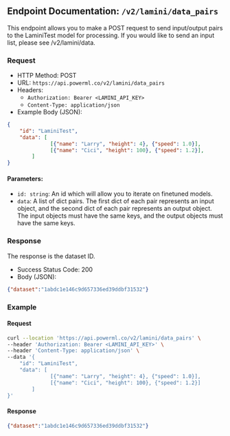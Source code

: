 ## Endpoint Documentation: `/v2/lamini/data_pairs`

This endpoint allows you to make a POST request to send input/output pairs to the LaminiTest model for processing.
If you would like to send an input list, please see /v2/lamini/data.

### Request

- HTTP Method: POST
- URL: `https://api.powerml.co/v2/lamini/data_pairs`
- Headers:
  - `Authorization: Bearer <LAMINI_API_KEY>`
  - `Content-Type: application/json`
- Example Body (JSON):
```json
{
    "id": "LaminiTest",
    "data": [
              [{"name": "Larry", "height": 4}, {"speed": 1.0}],
              [{"name": "Cici", "height": 100}, {"speed": 1.2}],
	    ]
}
```

#### Parameters:

-   `id: string`: An id which will allow you to iterate on finetuned models.
-   `data`: A list of dict pairs.  The first dict of each pair represents an input object, and the second dict of each pair represents an output object.  The input objects must have the same keys, and the output objects must have the same keys.

### Response

The response is the dataset ID.

- Success Status Code: 200
- Body (JSON):
```json
{"dataset":"1abdc1e146c9d657336ed39ddbf31532"}
```

### Example

#### Request

```bash
curl --location 'https://api.powerml.co/v2/lamini/data_pairs' \
--header 'Authorization: Bearer <LAMINI_API_KEY>' \
--header 'Content-Type: application/json' \
--data '{
    "id": "LaminiTest",
    "data": [
              [{"name": "Larry", "height": 4}, {"speed": 1.0}],
              [{"name": "Cici", "height": 100}, {"speed": 1.2}]
	    ]
}'
```

#### Response

```json
{"dataset":"1abdc1e146c9d657336ed39ddbf31532"}
```